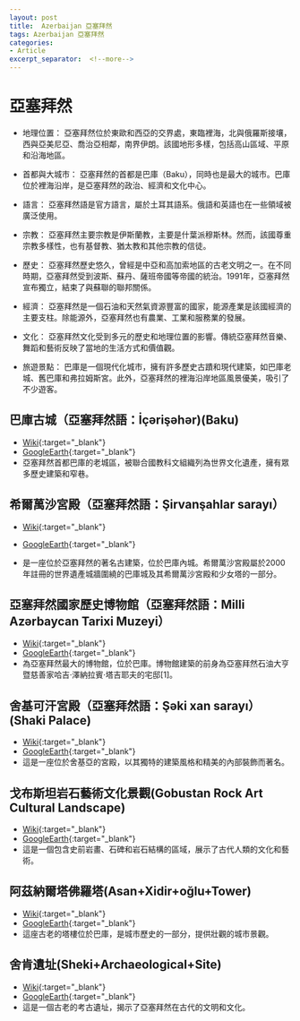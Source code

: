 ```yaml
---
layout: post
title:  Azerbaijan 亞塞拜然
tags: Azerbaijan 亞塞拜然 
categories:
- Article
excerpt_separator:  <!--more-->
---
```

# 亞塞拜然
- 地理位置： 亞塞拜然位於東歐和西亞的交界處，東臨裡海，北與俄羅斯接壤，西與亞美尼亞、喬治亞相鄰，南界伊朗。該國地形多樣，包括高山區域、平原和沿海地區。

- 首都與大城市： 亞塞拜然的首都是巴庫（Baku），同時也是最大的城市。巴庫位於裡海沿岸，是亞塞拜然的政治、經濟和文化中心。

- 語言： 亞塞拜然語是官方語言，屬於土耳其語系。俄語和英語也在一些領域被廣泛使用。

- 宗教： 亞塞拜然主要宗教是伊斯蘭教，主要是什葉派穆斯林。然而，該國尊重宗教多樣性，也有基督教、猶太教和其他宗教的信徒。

- 歷史： 亞塞拜然歷史悠久，曾經是中亞和高加索地區的古老文明之一。在不同時期，亞塞拜然受到波斯、蘇丹、薩班帝國等帝國的統治。1991年，亞塞拜然宣布獨立，結束了與蘇聯的聯邦關係。

- 經濟： 亞塞拜然是一個石油和天然氣資源豐富的國家，能源產業是該國經濟的主要支柱。除能源外，亞塞拜然也有農業、工業和服務業的發展。

- 文化： 亞塞拜然文化受到多元的歷史和地理位置的影響。傳統亞塞拜然音樂、舞蹈和藝術反映了當地的生活方式和價值觀。

- 旅遊景點： 巴庫是一個現代化城市，擁有許多歷史古蹟和現代建築，如巴庫老城、舊巴庫和弗拉姆斯宮。此外，亞塞拜然的裡海沿岸地區風景優美，吸引了不少遊客。

## 巴庫古城（亞塞拜然語：İçərişəhər)(Baku)
- [Wiki](https://zh.wikipedia.org/wiki/%E5%B7%B4%E5%BA%AB%E5%8F%A4%E5%9F%8E "Wiki"){:target="_blank"} 
- [GoogleEarth](https://earth.google.com/web/search/Old+City+of+Baku "GoogleEarth"){:target="_blank"} 
- 亞塞拜然首都巴庫的老城區，被聯合國教科文組織列為世界文化遺產，擁有眾多歷史建築和窄巷。

## 希爾萬沙宮殿（亞塞拜然語：Şirvanşahlar sarayı）
- [Wiki](https://zh.wikipedia.org/zh-tw/%E5%B8%8C%E5%B0%94%E4%B8%87%E6%B2%99%E5%AE%AB%E6%AE%BF "Wiki"){:target="_blank"} 
- [GoogleEarth](
https://earth.google.com/web/search/Old+City+of+Baku/@40.36633612,49.83509823,2.83549382a,622.3354161d,35y,2.0044903h,43.35264789t,-0r/ "GoogleEarth"){:target="_blank"} 

- 是一座位於亞塞拜然的著名古建築，位於巴庫內城。希爾萬沙宮殿屬於2000年註冊的世界遺產城牆圍繞的巴庫城及其希爾萬沙宮殿和少女塔的一部分。

## 亞塞拜然國家歷史博物館（亞塞拜然語：Milli Azərbaycan Tarixi Muzeyi）
- [Wiki](https://zh.wikipedia.org/zh-tw/%E4%BA%9E%E5%A1%9E%E6%8B%9C%E7%84%B6%E5%9C%8B%E5%AE%B6%E6%AD%B7%E5%8F%B2%E5%8D%9A%E7%89%A9%E9%A4%A8 "Wiki"){:target="_blank"} 
- [GoogleEarth](https://earth.google.com/web/search/%e4%ba%9e%e5%a1%9e%e6%8b%9c%e7%84%b6%e5%b7%b4%e5%ba%ab+Haji+Zeynalabdin+Taghiyev+Street,+%e4%ba%9e%e5%a1%9e%e6%8b%9c%e7%84%b6%e5%9c%8b%e5%ae%b6%e6%ad%b7%e5%8f%b2%e5%8d%9a%e7%89%a9%e9%a4%a8/@40.36917061,49.84030648,-0.51075955a,283.47803271d,35y,-3.96606525h,49.24462224t,0r/ "GoogleEarth"){:target="_blank"} 
- 為亞塞拜然最大的博物館，位於巴庫。博物館建築的前身為亞塞拜然石油大亨暨慈善家哈吉·澤納拉賓·塔吉耶夫的宅邸[1]。

## 舍基可汗宮殿（亞塞拜然語：Şəki xan sarayı）(Shaki Palace)
- [Wiki](https://zh.wikipedia.org/zh-tw/%E8%88%8D%E5%9F%BA%E5%8F%AF%E6%B1%97%E5%AE%AB%E6%AE%BF "Wiki"){:target="_blank"} 
- [GoogleEarth](https://earth.google.com/web/search/Shaki+Palace/@41.20385547,47.19769399,736.72123319a,254.69583487d,34.99999995y,-2.45137327h,48.06490505t,0r/ "GoogleEarth"){:target="_blank"} 
- 這是一座位於舍基亞的宮殿，以其獨特的建築風格和精美的內部裝飾而著名。

## 戈布斯坦岩石藝術文化景觀(Gobustan Rock Art Cultural Landscape)
- [Wiki](https://zh.wikipedia.org/zh-tw/%E6%88%88%E5%B8%83%E6%96%AF%E5%9D%A6%E5%B2%A9%E7%9F%B3%E8%89%BA%E6%9C%AF%E6%96%87%E5%8C%96%E6%99%AF%E8%A7%82 "Wiki"){:target="_blank"} 
- [GoogleEarth](https://earth.google.com/web/search/Gobustan+Rock+Art+Cultural+Landscape/@40.1113414,49.37852221,125.87255718a,865.24045852d,34.99999997y,3.08329824h,54.09369621t,0r/ "GoogleEarth"){:target="_blank"} 
- 這是一個包含史前岩畫、石碑和岩石結構的區域，展示了古代人類的文化和藝術。

## 阿茲納爾塔佛羅塔(Asan+Xidir+oğlu+Tower)
- [Wiki](https://zh.wikipedia.org/w/index.php?search=Asan+Xidir+oğlu+Tower "Wiki"){:target="_blank"} 
- [GoogleEarth](https://earth.google.com/web/search/Asan+Xidir+oğlu+Tower "GoogleEarth"){:target="_blank"} 
- 這座古老的塔樓位於巴庫，是城市歷史的一部分，提供壯觀的城市景觀。

## 舍肯遺址(Sheki+Archaeological+Site)
- [Wiki]( "Wiki"){:target="_blank"} 
- [GoogleEarth]( "GoogleEarth"){:target="_blank"} 
- 這是一個古老的考古遺址，揭示了亞塞拜然在古代的文明和文化。

